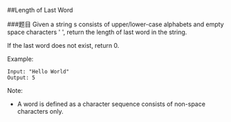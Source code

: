 ##Length of Last Word

###题目
Given a string s consists of upper/lower-case alphabets and empty space characters ' ', return the length of last word in the string.

If the last word does not exist, return 0.

Example:
```
Input: "Hello World"
Output: 5
```

Note:
* A word is defined as a character sequence consists of non-space characters only.